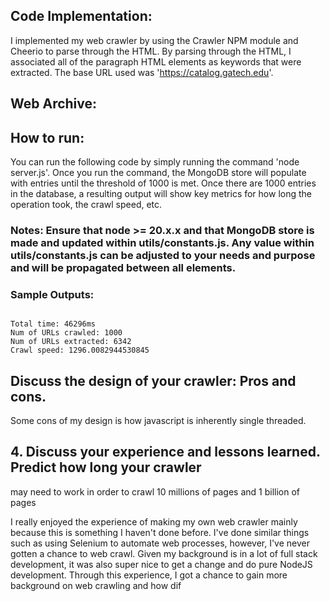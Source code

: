 ## Code Implementation:
I implemented my web crawler by using the Crawler NPM module and Cheerio to parse through the HTML. By parsing through the HTML, I associated all of the paragraph HTML elements as keywords that were extracted. The base URL used was 'https://catalog.gatech.edu'.

## Web Archive:

## How to run: 
You can run the following code by simply running the command 'node server.js'. Once you run the command, the MongoDB store will populate with entries until the threshold of 1000 is met. Once there are 1000 entries in the database, a resulting output will show key metrics for how long the operation took, the crawl speed, etc.

### Notes: Ensure that node >= 20.x.x and that MongoDB store is made and updated within utils/constants.js. Any value within utils/constants.js can be adjusted to your needs and purpose and will be propagated between all elements.

### Sample Outputs: 
````

Total time: 46296ms
Num of URLs crawled: 1000
Num of URLs extracted: 6342
Crawl speed: 1296.0082944530845
````

## Discuss the design of your crawler: Pros and cons.
Some cons of my design is how javascript is inherently single threaded.

## 4. Discuss your experience and lessons learned. Predict how long your crawler
may need to work in order to crawl 10 millions of pages and 1 billion of pages

I really enjoyed the experience of making my own web crawler mainly because this is something I haven't done before. I've done similar things such as using Selenium to automate web processes, however, I've never gotten a chance to web crawl. Given my background is in a lot of full stack development, it was also super nice to get a change and do pure NodeJS development. Through this experience, I got a chance to gain more background on web crawling and how dif
